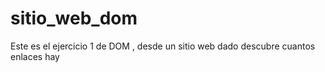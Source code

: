 # sitio_web_dom
Este es el ejercicio 1 de DOM , desde un sitio web dado descubre cuantos enlaces hay
